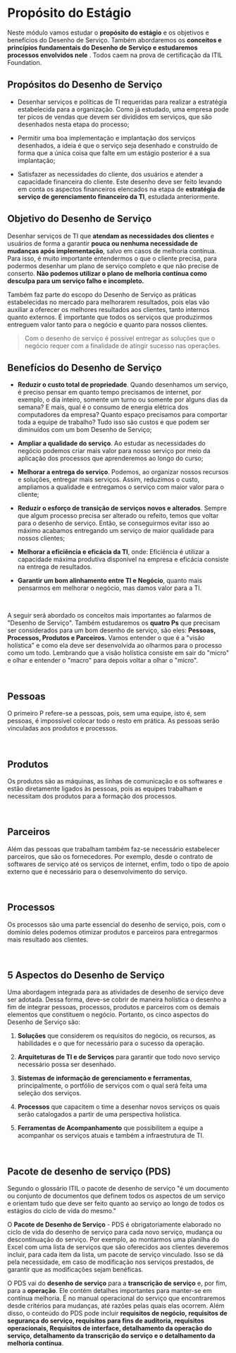 # Propósito do Estágio

Neste módulo vamos estudar o **propósito do estágio** e os objetivos e benefícios do Desenho de Serviço. Também abordaremos os **conceitos e princípios fundamentais do Desenho de Serviço e estudaremos processos envolvidos nele** . Todos caem na prova de certificação da ITIL Foundation.

## Propósitos do Desenho de Serviço

+ Desenhar serviços e políticas de TI requeridas para realizar a estratégia estabelecida para a organização. Como já estudado, uma empresa pode ter picos de vendas que devem ser divididos em serviços, que são desenhados nesta etapa do processo;

+ Permitir uma boa implementação e implantação dos serviços desenhados, a ideia é que o serviço seja desenhado e construído de forma que a única coisa que falte em um estágio posterior é a sua implantação;

+ Satisfazer as necessidades do cliente, dos usuários e atender a capacidade financeira do cliente. Este desenho deve ser feito levando em conta os aspectos financeiros elencados na etapa de **estratégia de serviço de gerenciamento financeiro da TI**, estudada anteriormente.

## Objetivo do Desenho de Serviço

Desenhar serviços de TI que **atendam as necessidades dos clientes** e usuários de forma a garantir **pouca ou nenhuma necessidade de mudanças após implementação**, salvo em casos de melhoria contínua. Para isso, é muito importante entendermos o que o cliente precisa, para podermos desenhar um plano de serviço completo e que não precise de conserto. **Não podemos utilizar o plano de melhoria contínua como desculpa para um serviço falho e incompleto.**

Também faz parte do escopo do Desenho de Serviço as práticas estabelecidas no mercado para melhorarem resultados, pois elas vão auxiliar a oferecer os melhores resultados aos clientes, tanto internos quanto externos. É importante que todos os serviços que produzirmos entreguem valor tanto para o negócio e quanto para nossos clientes.

> Com o desenho de serviço é possível entregar as soluções que o negócio requer com a finalidade de atingir sucesso nas operações.


## Benefícios do Desenho de Serviço

+ **Reduzir o custo total de propriedade**. Quando desenhamos um serviço, é preciso pensar em quanto tempo precisamos de internet, por exemplo, o dia inteiro, somente um turno ou somente por alguns dias da semana? E mais, qual é o consumo de energia elétrica dos computadores da empresa? Quanto espaço precisamos para comportar toda a equipe de trabalho? Tudo isso são custos e que podem ser diminuídos com um bom Desenho de Serviço;

+ **Ampliar a qualidade do serviço**. Ao estudar as necessidades do negócio podemos criar mais valor para nosso serviço por meio da aplicação dos processos que aprenderemos ao longo do curso;

+ **Melhorar a entrega do serviço**. Podemos, ao organizar nossos recursos e soluções, entregar mais serviços. Assim, reduzimos o custo, ampliamos a qualidade e entregamos o serviço com maior valor para o cliente;

+ **Reduzir o esforço de transição de serviços novos e alterados**. Sempre que algum processo precisa ser alterado ou refeito, temos que voltar para o desenho de serviço. Então, se conseguirmos evitar isso ao máximo acabamos entregando um serviço de maior qualidade para nossos clientes;

+ **Melhorar a eficiência e eficácia da TI**, onde: Eficiência é utilizar a capacidade máxima produtiva disponível na empresa e eficácia consiste na entrega de resultados.

+ **Garantir um bom alinhamento entre TI e Negócio**, quanto mais pensarmos em melhorar o negócio, mas damos valor para a TI.

<br>

A seguir será abordado os conceitos mais importantes ao falarmos de "Desenho de Serviço". Também estudaremos os **quatro Ps** que precisam ser considerados para um bom desenho de serviço, são eles: **Pessoas, Processos, Produtos e Parceiros.** Vamos entender o que é a "visão holística" e como ela deve ser desenvolvida ao olharmos para o processo como um todo. Lembrando que a visão holística consiste em sair do "micro" e olhar e entender o "macro" para depois voltar a olhar o "micro".

<br>

## Pessoas

O primeiro P refere-se a pessoas, pois, sem uma equipe, isto é, sem pessoas, é impossível colocar todo o resto em prática. As pessoas serão vinculadas aos produtos e processos.

<br>

## Produtos

Os produtos são as máquinas, as linhas de comunicação e os softwares e estão diretamente ligados às pessoas, pois as equipes trabalham e necessitam dos produtos para a formação dos processos.

<br>

## Parceiros

Além das pessoas que trabalham também faz-se necessário estabelecer parceiros, que são os fornecedores. Por exemplo, desde o contrato de softwares de serviço até os serviços de internet, enfim, todo o tipo de apoio externo que é necessário para o desenvolvimento do serviço.

<br>

## Processos

Os processos são uma parte essencial do desenho de serviço, pois, com o domínio deles podemos otimizar produtos e parceiros para entregarmos mais resultado aos clientes.

<br>

## 5 Aspectos do Desenho de Serviço

Uma abordagem integrada para as atividades de desenho de serviço deve ser adotada. Dessa forma, deve-se cobrir de maneira holística o desenho a fim de integrar pessoas, processos, produtos e parceiros com os demais elementos que constituem o negócio. Portanto, os cinco aspectos do Desenho de Serviço são:

1. **Soluções** que considerem os requisitos do negócio, os recursos, as habilidades e o que for necessário para o sucesso da operação.

2. **Arquiteturas de TI e de Serviços** para garantir que todo novo serviço necessário possa ser desenhado.

3. **Sistemas de informação de gerenciamento e ferramentas**, principalmente, o portfólio de serviços com o qual será feita uma seleção dos serviços.

4. **Processos** que capacitem o time a desenhar novos serviços os quais serão catalogados a partir de uma perspectiva holística.

5. **Ferramentas de Acompanhamento** que possibilitem a equipe a acompanhar os serviços atuais e também a infraestrutura de TI.

<br>

## Pacote de desenho de serviço (PDS)

Segundo o glossário ITIL o pacote de desenho de serviço "é um documento ou conjunto de documentos que definem todos os aspectos de um serviço e orientam tudo que deve ser feito quanto ao serviço ao longo de todos os estágios do ciclo de vida do mesmo."

O **Pacote de Desenho de Serviço** - PDS é obrigatoriamente elaborado no ciclo de vida do desenho de serviço para cada novo serviço, mudança ou descontinuação do serviço. Por exemplo, ao montarmos uma planilha do Excel com uma lista de serviços que são oferecidos aos clientes deveremos incluir, para cada item da lista, um pacote de serviço vinculado. Isso se dá pela necessidade, em caso de modificação nos serviços prestados, de garantir que as modificações sejam benéficas.

O PDS vai do **desenho de serviço** para a **transcrição de serviço** e, por fim, para a **operação**. Ele contém detalhes importantes para manter-se em contínua melhoria. É no manual operacional do serviço que encontraremos desde critérios para mudanças, até razões pelas quais elas ocorrem. Além disso, o conteúdo do PDS pode incluir **requisitos de negócio, requisitos de segurança do serviço, requisitos para fins de auditoria, requisitos operacionais, Requisitos de interface, detalhamento da operação do serviço, detalhamento da transcrição do serviço e o detalhamento da melhoria contínua**.
